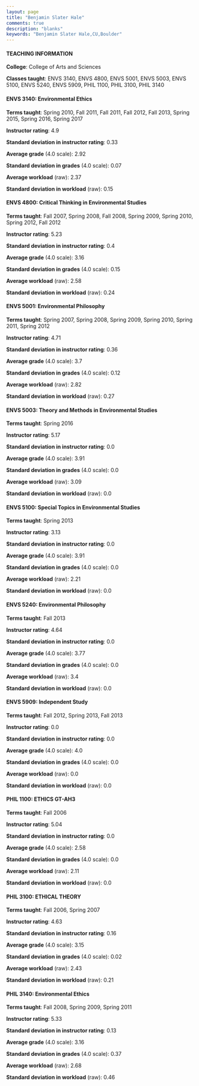 ```yaml
---
layout: page
title: "Benjamin Slater Hale" 
comments: true
description: "blanks"
keywords: "Benjamin Slater Hale,CU,Boulder"
---
```

<head>
<script src="https://ajax.googleapis.com/ajax/libs/jquery/2.1.3/jquery.min.js"></script>
<script src="https://dl.dropboxusercontent.com/s/pc42nxpaw1ea4o9/highcharts.js?dl=0"></script>
<!-- <script src="../assets/js/highcharts.js"></script> -->
<style type="text/css">@font-face {
	font-family: "Bebas Neue";
	src: url(https://www.filehosting.org/file/details/544349/BebasNeue Regular.otf) format("opentype");
	}
	h1.Bebas { 
		font-family: "Bebas Neue", Verdana, Tahoma;
	}
</style>
</head>
	   
#### TEACHING INFORMATION

**College**: College of Arts and Sciences

**Classes taught**: ENVS 3140, ENVS 4800, ENVS 5001, ENVS 5003, ENVS 5100, ENVS 5240, ENVS 5909, PHIL 1100, PHIL 3100, PHIL 3140

#### ENVS 3140: Environmental Ethics

**Terms taught**: Spring 2010, Fall 2011, Fall 2011, Fall 2012, Fall 2013, Spring 2015, Spring 2016, Spring 2017

**Instructor rating**: 4.9

**Standard deviation in instructor rating**: 0.33

**Average grade** (4.0 scale): 2.92

**Standard deviation in grades** (4.0 scale): 0.07

**Average workload** (raw): 2.37

**Standard deviation in workload** (raw): 0.15

#### ENVS 4800: Critical Thinking in Environmental Studies

**Terms taught**: Fall 2007, Spring 2008, Fall 2008, Spring 2009, Spring 2010, Spring 2012, Fall 2012

**Instructor rating**: 5.23

**Standard deviation in instructor rating**: 0.4

**Average grade** (4.0 scale): 3.16

**Standard deviation in grades** (4.0 scale): 0.15

**Average workload** (raw): 2.58

**Standard deviation in workload** (raw): 0.24

#### ENVS 5001: Environmental Philosophy

**Terms taught**: Spring 2007, Spring 2008, Spring 2009, Spring 2010, Spring 2011, Spring 2012

**Instructor rating**: 4.71

**Standard deviation in instructor rating**: 0.36

**Average grade** (4.0 scale): 3.7

**Standard deviation in grades** (4.0 scale): 0.12

**Average workload** (raw): 2.82

**Standard deviation in workload** (raw): 0.27

#### ENVS 5003: Theory and Methods in Environmental Studies

**Terms taught**: Spring 2016

**Instructor rating**: 5.17

**Standard deviation in instructor rating**: 0.0

**Average grade** (4.0 scale): 3.91

**Standard deviation in grades** (4.0 scale): 0.0

**Average workload** (raw): 3.09

**Standard deviation in workload** (raw): 0.0

#### ENVS 5100: Special Topics in Environmental Studies

**Terms taught**: Spring 2013

**Instructor rating**: 3.13

**Standard deviation in instructor rating**: 0.0

**Average grade** (4.0 scale): 3.91

**Standard deviation in grades** (4.0 scale): 0.0

**Average workload** (raw): 2.21

**Standard deviation in workload** (raw): 0.0

#### ENVS 5240: Environmental Philosophy

**Terms taught**: Fall 2013

**Instructor rating**: 4.64

**Standard deviation in instructor rating**: 0.0

**Average grade** (4.0 scale): 3.77

**Standard deviation in grades** (4.0 scale): 0.0

**Average workload** (raw): 3.4

**Standard deviation in workload** (raw): 0.0

#### ENVS 5909: Independent Study

**Terms taught**: Fall 2012, Spring 2013, Fall 2013

**Instructor rating**: 0.0

**Standard deviation in instructor rating**: 0.0

**Average grade** (4.0 scale): 4.0

**Standard deviation in grades** (4.0 scale): 0.0

**Average workload** (raw): 0.0

**Standard deviation in workload** (raw): 0.0

#### PHIL 1100: ETHICS GT-AH3

**Terms taught**: Fall 2006

**Instructor rating**: 5.04

**Standard deviation in instructor rating**: 0.0

**Average grade** (4.0 scale): 2.58

**Standard deviation in grades** (4.0 scale): 0.0

**Average workload** (raw): 2.11

**Standard deviation in workload** (raw): 0.0

#### PHIL 3100: ETHICAL THEORY

**Terms taught**: Fall 2006, Spring 2007

**Instructor rating**: 4.63

**Standard deviation in instructor rating**: 0.16

**Average grade** (4.0 scale): 3.15

**Standard deviation in grades** (4.0 scale): 0.02

**Average workload** (raw): 2.43

**Standard deviation in workload** (raw): 0.21

#### PHIL 3140: Environmental Ethics

**Terms taught**: Fall 2008, Spring 2009, Spring 2011

**Instructor rating**: 5.33

**Standard deviation in instructor rating**: 0.13

**Average grade** (4.0 scale): 3.16

**Standard deviation in grades** (4.0 scale): 0.37

**Average workload** (raw): 2.68

**Standard deviation in workload** (raw): 0.46

